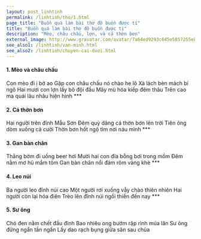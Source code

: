 ```yaml
---
layout: post_linhtinh
permalink: /linhtinh/tho/1.html
page_title: "Buồn quá làm bài thơ đỡ buồn được tí"
title: "Buồn quá làm bài thơ đỡ buồn được tí"
description: "Mèo, châu chấu, lợn, và cá thờn bơn"
external_image: http://www.gravatar.com/avatar/7a64ed9293c645e5857255e8f2320a8d?s=292
see_also1: /linhtinh/van-minh.html
see_also2: /linhtinh/chuyen-cai-duoi.html
---
```

<h4>1. Mèo và châu chấu</h4>
Con mèo đi ị bờ ao  
Gặp con châu chấu nó chào he lô  
Xà lách bèn mách bí ngô  
Hai mươi con lợn lấy bô đội đầu  
Mây mù hóa kiếp đêm thâu  
Trên cao ma quái lâu nhâu hiện hình  
***
<h4>2. Cá thờn bơn</h4>
Hai người trên đỉnh Mẫu Sơn  
Đêm quỳ dâng cá thờn bơn lên trời  
Tiên ông dòm xuống cả cười  
Thờn bơn hốt ngộ tìm nơi náu mình  
***
<h4>3. Gan bàn chân</h4>
Thằng bờm đi uống beer hơi  
Mười hai con đỉa bỗng bơi trong mồm  
Đêm nằm mơ hũ mắm tôm  
Gan bàn chân nổi đám rôm vàng khè  
***
<h4>4. Leo núi</h4>
Ba người leo đỉnh núi cao  
Một người rơi xuống vẫy chào thiên nhiên  
Hai người còn lại hóa điên  
Trèo lên đỉnh núi ngồi thiền đến nay  
***
<h4>5. Sư ông</h4>
Chó đen nằm chết đầu đình  
Bao nhiêu ong bướm rập rình múa lân  
Sư ông đứng ngẩn tần ngần  
Lấy dao rạch bụng giữa sân sau chùa